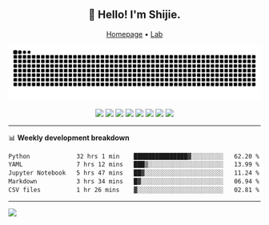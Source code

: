 <h2 align="center">👋 Hello! I'm Shijie.</h2>
<p align="center">
  <a href="https://xu-shi-jie.github.io"> Homepage</a> •
  <a href="https://onoda-lab.jp"> Lab </a>
</p>

![Snake animation](https://github.com/xu-shi-jie/xu-shi-jie/blob/output/github-snake.svg)


<p align="center">
  <img src="https://img.shields.io/badge/python-3670A0?style=for-the-badge&logo=python&logoColor=ffdd54" />
  <img src="https://img.shields.io/badge/PyTorch-%23EE4C2C.svg?style=for-the-badge&logo=PyTorch&logoColor=white" />
<!--   <img src="https://img.shields.io/badge/numpy-%23013243.svg?style=for-the-badge&logo=numpy&logoColor=white" /> -->
<!--   <img src="https://img.shields.io/badge/pandas-%23150458.svg?style=for-the-badge&logo=pandas&logoColor=white" /> -->
<!--   <img src="https://img.shields.io/badge/Plotly-%233F4F75.svg?style=for-the-badge&logo=plotly&logoColor=white" /> -->
<!--   <img src="https://img.shields.io/badge/scikit--learn-%23F7931E.svg?style=for-the-badge&logo=scikit-learn&logoColor=white" /> -->
<!--   <img src="https://img.shields.io/badge/shell_script-%23121011.svg?style=for-the-badge&logo=gnu-bash&logoColor=white" /> -->
  <img src="https://img.shields.io/badge/docker-%230db7ed.svg?style=for-the-badge&logo=docker&logoColor=white" />
  <img src="https://img.shields.io/badge/latex-%23008080.svg?style=for-the-badge&logo=latex&logoColor=white" />
  <img src="https://img.shields.io/badge/html5-%23E34F26.svg?style=for-the-badge&logo=html5&logoColor=white" />
  <img src="https://img.shields.io/badge/c++-%2300599C.svg?style=for-the-badge&logo=c%2B%2B&logoColor=white" />
<!--   <img src="https://img.shields.io/badge/Linux-FCC624?style=for-the-badge&logo=linux&logoColor=black" /> -->
<!--   <img src="https://img.shields.io/badge/Ubuntu-E95420?style=for-the-badge&logo=ubuntu&logoColor=white" /> -->
<!--   <img src="https://img.shields.io/badge/Manjaro-35BF5C?style=for-the-badge&logo=Manjaro&logoColor=white" /> -->
  <img src="https://img.shields.io/badge/-RaspberryPi-C51A4A?style=for-the-badge&logo=Raspberry-Pi" />
<!--   <img src="https://img.shields.io/badge/mac%20os-000000?style=for-the-badge&logo=macos&logoColor=F0F0F0" /> -->
<!--   <img src="https://img.shields.io/badge/Windows-0078D6?style=for-the-badge&logo=windows&logoColor=white" /> -->
<!--   <img src="https://img.shields.io/badge/CMake-%23008FBA.svg?style=for-the-badge&logo=cmake&logoColor=white" /> -->
<!--   <img src="https://img.shields.io/badge/jira-%230A0FFF.svg?style=for-the-badge&logo=jira&logoColor=white" /> -->
<!--   <img src="https://img.shields.io/badge/Notion-%23000000.svg?style=for-the-badge&logo=notion&logoColor=white" /> -->
<!--   <img src="https://img.shields.io/badge/git-%23F05033.svg?style=for-the-badge&logo=git&logoColor=white" /> -->
<!--   <img src="https://img.shields.io/badge/github-%23121011.svg?style=for-the-badge&logo=github&logoColor=white" /> -->
  <img src="https://img.shields.io/badge/VIM-%2311AB00.svg?style=for-the-badge&logo=vim&logoColor=white" />
<!--   <img src="https://img.shields.io/badge/chatGPT-74aa9c?style=for-the-badge&logo=openai&logoColor=white" /> -->
<!--   <img src="https://img.shields.io/badge/Next%20Cloud-0B94DE?style=for-the-badge&logo=nextcloud&logoColor=white" /> -->
</p>

-------

📊 **Weekly development breakdown**
<!--START_SECTION:waka-->

```txt
Python             32 hrs 1 min    ███████████████▓░░░░░░░░░   62.20 %
YAML               7 hrs 12 mins   ███▒░░░░░░░░░░░░░░░░░░░░░   13.99 %
Jupyter Notebook   5 hrs 47 mins   ██▓░░░░░░░░░░░░░░░░░░░░░░   11.24 %
Markdown           3 hrs 34 mins   █▓░░░░░░░░░░░░░░░░░░░░░░░   06.94 %
CSV files          1 hr 26 mins    ▓░░░░░░░░░░░░░░░░░░░░░░░░   02.81 %
```

<!--END_SECTION:waka-->

-------
![](https://komarev.com/ghpvc/?username=xu-shi-jie&style=flat-square&color=blue) 
